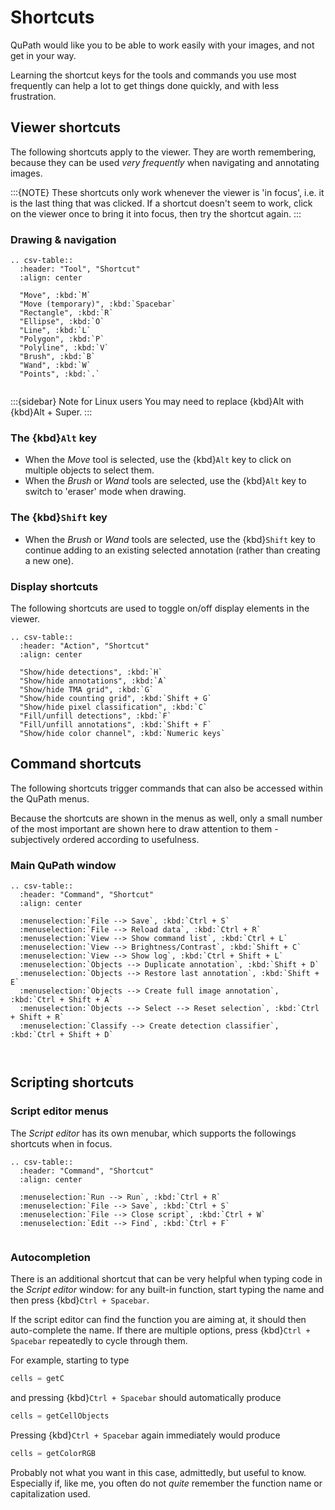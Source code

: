 # Shortcuts

QuPath would like you to be able to work easily with your images, and not get in your way.

Learning the shortcut keys for the tools and commands you use most frequently can help a lot to get things done quickly, and with less frustration.

## Viewer shortcuts

The following shortcuts apply to the viewer.  They are worth remembering, because they can be used *very frequently* when navigating and annotating images.

:::{NOTE}
These shortcuts only work whenever the viewer is 'in focus', i.e. it is the last thing that was clicked.  If a shortcut doesn't seem to work, click on the viewer once to bring it into focus, then try the shortcut again.
:::

### Drawing & navigation

```{eval-rst}
.. csv-table::
  :header: "Tool", "Shortcut"
  :align: center

  "Move", :kbd:`M`
  "Move (temporary)", :kbd:`Spacebar`
  "Rectangle", :kbd:`R`
  "Ellipse", :kbd:`O`
  "Line", :kbd:`L`
  "Polygon", :kbd:`P`
  "Polyline", :kbd:`V`
  "Brush", :kbd:`B`
  "Wand", :kbd:`W`
  "Points", :kbd:`.`


```

:::{sidebar} Note for Linux users
You may need to replace {kbd}Alt with {kbd}Alt + Super.
:::

### The {kbd}`Alt` key

- When the *Move* tool is selected, use the {kbd}`Alt` key to click on multiple objects to select them.
- When the *Brush* or *Wand* tools are selected, use the {kbd}`Alt` key to switch to 'eraser' mode when drawing.

### The {kbd}`Shift` key

- When the *Brush* or *Wand* tools are selected, use the {kbd}`Shift` key to continue adding to an existing selected annotation (rather than creating a new one).

### Display shortcuts

The following shortcuts are used to toggle on/off display elements in the viewer.

```{eval-rst}
.. csv-table::
  :header: "Action", "Shortcut"
  :align: center

  "Show/hide detections", :kbd:`H`
  "Show/hide annotations", :kbd:`A`
  "Show/hide TMA grid", :kbd:`G`
  "Show/hide counting grid", :kbd:`Shift + G`
  "Show/hide pixel classification", :kbd:`C`
  "Fill/unfill detections", :kbd:`F`
  "Fill/unfill annotations", :kbd:`Shift + F`
  "Show/hide color channel", :kbd:`Numeric keys`

```

## Command shortcuts

The following shortcuts trigger commands that can also be accessed within the QuPath menus.

Because the shortcuts are shown in the menus as well, only a small number of the most important are shown here to draw attention to them - subjectively ordered according to usefulness.

### Main QuPath window

```{eval-rst}
.. csv-table::
  :header: "Command", "Shortcut"
  :align: center

  :menuselection:`File --> Save`, :kbd:`Ctrl + S`
  :menuselection:`File --> Reload data`, :kbd:`Ctrl + R`
  :menuselection:`View --> Show command list`, :kbd:`Ctrl + L`
  :menuselection:`View --> Brightness/Contrast`, :kbd:`Shift + C`
  :menuselection:`View --> Show log`, :kbd:`Ctrl + Shift + L`
  :menuselection:`Objects --> Duplicate annotation`, :kbd:`Shift + D`
  :menuselection:`Objects --> Restore last annotation`, :kbd:`Shift + E`
  :menuselection:`Objects --> Create full image annotation`, :kbd:`Ctrl + Shift + A`
  :menuselection:`Objects --> Select --> Reset selection`, :kbd:`Ctrl + Shift + R`
  :menuselection:`Classify --> Create detection classifier`, :kbd:`Ctrl + Shift + D`



```

## Scripting shortcuts

### Script editor menus

The *Script editor* has its own menubar, which supports the followings shortcuts when in focus.

```{eval-rst}
.. csv-table::
  :header: "Command", "Shortcut"
  :align: center

  :menuselection:`Run --> Run`, :kbd:`Ctrl + R`
  :menuselection:`File --> Save`, :kbd:`Ctrl + S`
  :menuselection:`File --> Close script`, :kbd:`Ctrl + W`
  :menuselection:`Edit --> Find`, :kbd:`Ctrl + F`


```

### Autocompletion

There is an additional shortcut that can be very helpful when typing code in the *Script editor* window: for any built-in function, start typing the name and then press {kbd}`Ctrl + Spacebar`.

If the script editor can find the function you are aiming at, it should then auto-complete the name.  If there are multiple options, press {kbd}`Ctrl + Spacebar` repeatedly to cycle through them.

For example, starting to type

```groovy
cells = getC
```

and pressing {kbd}`Ctrl + Spacebar` should automatically produce

```groovy
cells = getCellObjects
```

Pressing {kbd}`Ctrl + Spacebar` again immediately would produce

```groovy
cells = getColorRGB
```

Probably not what you want in this case, admittedly, but useful to know.
Especially if, like me, you often do not *quite* remember the function name or capitalization used.
